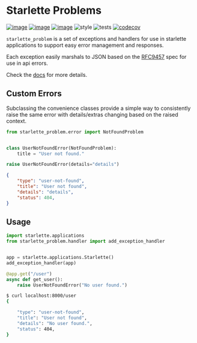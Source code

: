 # Starlette Problems
[![image](https://img.shields.io/pypi/v/starlette_problem.svg)](https://pypi.org/project/starlette-problem/)
[![image](https://img.shields.io/pypi/l/starlette_problem.svg)](https://pypi.org/project/starlette-problem/)
[![image](https://img.shields.io/pypi/pyversions/starlette_problem.svg)](https://pypi.org/project/starlette-problem/)
![style](https://github.com/NRWLDev/starlette-problem/actions/workflows/style.yml/badge.svg)
![tests](https://github.com/NRWLDev/starlette-problem/actions/workflows/tests.yml/badge.svg)
[![codecov](https://codecov.io/gh/NRWLDev/starlette-problem/branch/main/graph/badge.svg)](https://codecov.io/gh/NRWLDev/starlette-problem)

`starlette_problem` is a set of exceptions and handlers for use in starlette
applications to support easy error management and responses.

Each exception easily marshals to JSON based on the
[RFC9457](https://www.rfc-editor.org/rfc/rfc9457.html) spec for use in api
errors.

Check the [docs](https://nrwldev.github.io/starlette-problem) for more details.

## Custom Errors

Subclassing the convenience classes provide a simple way to consistently raise the same error
with details/extras changing based on the raised context.

```python
from starlette_problem.error import NotFoundProblem


class UserNotFoundError(NotFoundProblem):
    title = "User not found."

raise UserNotFoundError(details="details")
```

```json
{
    "type": "user-not-found",
    "title": "User not found",
    "details": "details",
    "status": 404,
}
```

## Usage

```python
import starlette.applications
from starlette_problem.handler import add_exception_handler


app = starlette.applications.Starlette()
add_exception_handler(app)

@app.get("/user")
async def get_user():
    raise UserNotFoundError("No user found.")
```

```bash
$ curl localhost:8000/user
{

    "type": "user-not-found",
    "title": "User not found",
    "details": "No user found.",
    "status": 404,
}
```

